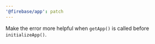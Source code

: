 ```yaml
---
'@firebase/app': patch
---
```


Make the error more helpful when `getApp()` is called before `initializeApp()`.
